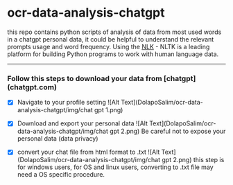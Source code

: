 # ocr-data-analysis-chatgpt
this repo contains python scripts of analysis of data from most used words in a chatgpt personal data, it could be helpful to understand the relevant prompts usage and word frequency.
Using the [NLK](https://www.nltk.org/) - NLTK is a leading platform for building Python programs to work with human language data.

---

### Follow this steps to download your data from [chatgpt] (chatgpt.com)

- [x] Navigate to your profile setting
![Alt Text](DolapoSalim/ocr-data-analysis-chatgpt/img/chat gpt 1.png)

- [x] Download and export your personal data
![Alt Text](DolapoSalim/ocr-data-analysis-chatgpt/img/chat gpt 2.png)
Be careful not to expose your personal data (data privacy)

- [x] convert your chat file from html format to .txt
![Alt Text](DolapoSalim/ocr-data-analysis-chatgpt/img/chat gpt 2.png)
this step is for windows users, for OS and linux users, converting to .txt file may need a OS specific procedure.


